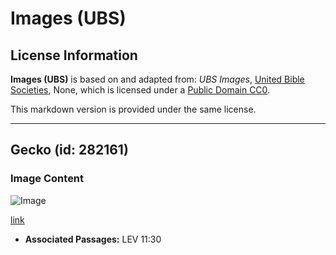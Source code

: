 # Images (UBS)

## License Information

**Images (UBS)** is based on and adapted from: _UBS Images_, [United Bible Societies](https://unitedbiblesocieties.org/), None, which is licensed under a [Public Domain CC0](https://creativecommons.org/public-domain/cc0/).

This markdown version is provided under the same license.



--------------------------------

## Gecko (id: 282161)

### Image Content

![Image](https://cdn.aquifer.bible/aquifer-content/resources/Media/WEB-0258_gecko.jpg)

[link](https://cdn.aquifer.bible/aquifer-content/resources/Media/WEB-0258_gecko.jpg)

* **Associated Passages:** LEV 11:30

